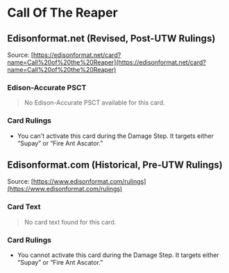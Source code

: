 # Call Of The Reaper

## Edisonformat.net (Revised, Post-UTW Rulings)

Source: [https://edisonformat.net/card?name=Call%20of%20the%20Reaper](https://edisonformat.net/card?name=Call%20of%20the%20Reaper)

### Edison-Accurate PSCT

> No Edison-Accurate PSCT available for this card.

### Card Rulings

*   You can't activate this card during the Damage Step. It targets either “Supay” or “Fire Ant Ascator.”


## Edisonformat.com (Historical, Pre-UTW Rulings)

Source: [https://www.edisonformat.com/rulings](https://www.edisonformat.com/rulings)

### Card Text

> No card text found for this card.

### Card Rulings

*   You cannot activate this card during the Damage Step. It targets either “Supay” or “Fire Ant Ascator.”


